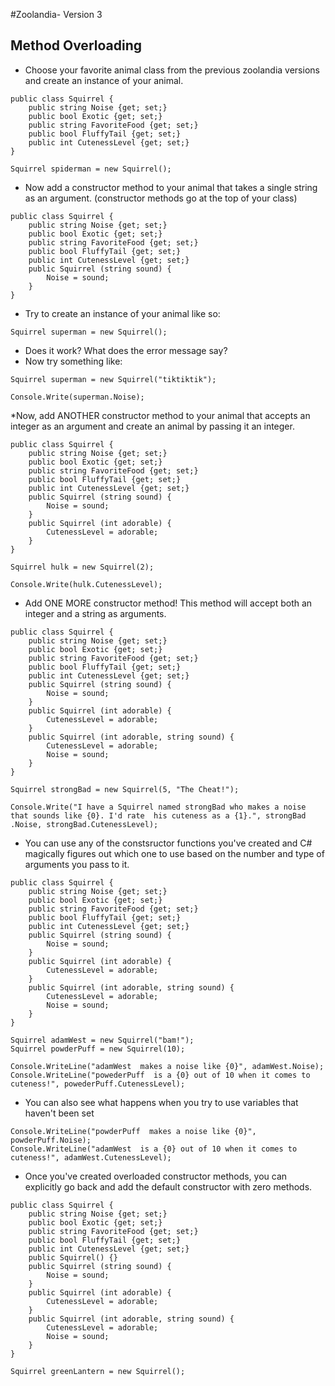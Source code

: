 #Zoolandia- Version 3
## Method Overloading

* Choose your favorite animal class from the previous zoolandia versions and create an instance of your animal.
```
public class Squirrel {
	public string Noise {get; set;}
	public bool Exotic {get; set;}
	public string FavoriteFood {get; set;}
	public bool FluffyTail {get; set;}
	public int CutenessLevel {get; set;}
}

Squirrel spiderman = new Squirrel();
```
* Now add a constructor method to your animal that takes a single string as an argument. (constructor methods go at the top of your class)
```
public class Squirrel {
	public string Noise {get; set;}
	public bool Exotic {get; set;}
	public string FavoriteFood {get; set;}
	public bool FluffyTail {get; set;}
	public int CutenessLevel {get; set;}
	public Squirrel (string sound) {
		Noise = sound;
	}
}
```
* Try to create an instance of your animal like so:
```
Squirrel superman = new Squirrel();
```
* Does it work? What does the error message say?
* Now try something like:
```
Squirrel superman = new Squirrel("tiktiktik");

Console.Write(superman.Noise);
```
*Now, add ANOTHER constructor method to your animal that accepts an integer as an argument and create an animal by passing it an integer.

```
public class Squirrel {
	public string Noise {get; set;}
	public bool Exotic {get; set;}
	public string FavoriteFood {get; set;}
	public bool FluffyTail {get; set;}
	public int CutenessLevel {get; set;}
	public Squirrel (string sound) {
		Noise = sound;
	}
	public Squirrel (int adorable) {
		CutenessLevel = adorable;
	}
}

Squirrel hulk = new Squirrel(2);

Console.Write(hulk.CutenessLevel);
```
* Add ONE MORE constructor method! This method will accept both an integer and a string as arguments.
```
public class Squirrel {
	public string Noise {get; set;}
	public bool Exotic {get; set;}
	public string FavoriteFood {get; set;}
	public bool FluffyTail {get; set;}
	public int CutenessLevel {get; set;}
	public Squirrel (string sound) {
		Noise = sound;
	}
	public Squirrel (int adorable) {
		CutenessLevel = adorable;
	}
	public Squirrel (int adorable, string sound) {
		CutenessLevel = adorable;
		Noise = sound;
	}
}

Squirrel strongBad = new Squirrel(5, "The Cheat!");

Console.Write("I have a Squirrel named strongBad who makes a noise 
that sounds like {0}. I'd rate  his cuteness as a {1}.", strongBad
.Noise, strongBad.CutenessLevel);
```
* You can use any of the constsructor functions you've created and C# magically figures out which one to use based on the number and type of arguments you pass to it.
```
public class Squirrel {
	public string Noise {get; set;}
	public bool Exotic {get; set;}
	public string FavoriteFood {get; set;}
	public bool FluffyTail {get; set;}
	public int CutenessLevel {get; set;}
	public Squirrel (string sound) {
		Noise = sound;
	}
	public Squirrel (int adorable) {
		CutenessLevel = adorable;
	}
	public Squirrel (int adorable, string sound) {
		CutenessLevel = adorable;
		Noise = sound;
	}
}

Squirrel adamWest = new Squirrel("bam!");
Squirrel powderPuff = new Squirrel(10);

Console.WriteLine("adamWest  makes a noise like {0}", adamWest.Noise);
Console.WriteLine("powederPuff  is a {0} out of 10 when it comes to cuteness!", powederPuff.CutenessLevel);
```
* You can also see what happens when you try to use variables that haven't been set
```
Console.WriteLine("powderPuff  makes a noise like {0}", powderPuff.Noise);
Console.WriteLine("adamWest  is a {0} out of 10 when it comes to cuteness!", adamWest.CutenessLevel);
```
* Once you've created overloaded constructor methods, you can explicitly go back and add the default constructor with zero methods.
```
public class Squirrel {
	public string Noise {get; set;}
	public bool Exotic {get; set;}
	public string FavoriteFood {get; set;}
	public bool FluffyTail {get; set;}
	public int CutenessLevel {get; set;}
	public Squirrel() {}
	public Squirrel (string sound) {
		Noise = sound;
	}
	public Squirrel (int adorable) {
		CutenessLevel = adorable;
	}
	public Squirrel (int adorable, string sound) {
		CutenessLevel = adorable;
		Noise = sound;
	}
}

Squirrel greenLantern = new Squirrel();
```